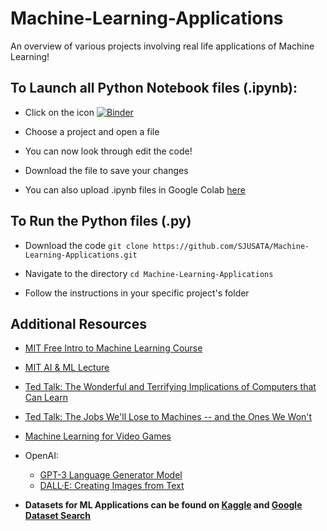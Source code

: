 # Machine-Learning-Applications
An overview of various projects involving real life applications of Machine Learning!

## To Launch all Python Notebook files (.ipynb):
  
  - Click on the icon [![Binder](https://mybinder.org/badge_logo.svg)](https://mybinder.org/v2/gh/SJUSATA/Machine-Learning-Applications/HEAD)
  
  - Choose a project and open a file

  - You can now look through edit the code!

  - Download the file to save your changes
  
  - You can also upload .ipynb files in Google Colab [here](https://colab.research.google.com/notebooks/intro.ipynb#recent=true)
  
## To Run the Python files (.py)

  - Download the code `git clone https://github.com/SJUSATA/Machine-Learning-Applications.git`

  - Navigate to the directory `cd Machine-Learning-Applications`

  - Follow the instructions in your specific project's folder

## Additional Resources

  - [MIT Free Intro to Machine Learning Course](https://openlearninglibrary.mit.edu/courses/course-v1:MITx+6.036+1T2019/about)
  - [MIT AI & ML Lecture](https://www.youtube.com/watch?v=t4K6lney7Zw)
  - [Ted Talk: The Wonderful and Terrifying Implications of Computers that Can Learn](https://www.youtube.com/watch?v=t4kyRyKyOpo)
  - [Ted Talk: The Jobs We'll Lose to Machines -- and the Ones We Won't](https://www.youtube.com/watch?v=gWmRkYsLzB4)
  - [Machine Learning for Video Games](https://www.youtube.com/watch?v=qv6UVOQ0F44)
  
  - OpenAI:
      - [GPT-3 Language Generator Model](https://www.technologyreview.com/2020/07/20/1005454/openai-machine-learning-language-generator-gpt-3-nlp/)
      - [DALL·E: Creating Images from Text](https://openai.com/blog/dall-e/)

  - **Datasets for ML Applications can be found on [Kaggle](https://www.kaggle.com/datasets) and [Google Dataset Search](https://datasetsearch.research.google.com/)**
